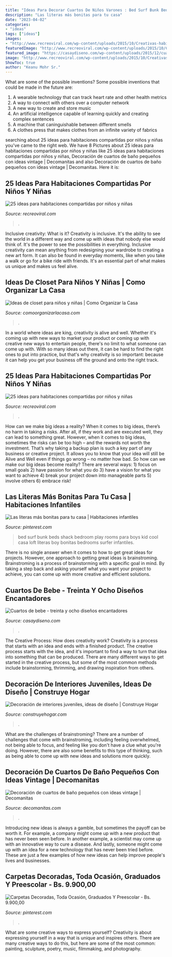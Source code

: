 ```yaml
---
title: "Ideas Para Decorar Cuartos De Niños Varones : Bed Surf Bunk Beds Shack Bedroom Play Rooms Para Boys Kid Cool Casa Loft Literas Boy Bonitas Bedrooms Surfer Infantiles"
description: "Las literas más bonitas para tu casa"
date: "2023-04-02"
categories:
- "ideas"
tags: ["ideas"]
images:
- "http://www.recreoviral.com/wp-content/uploads/2015/10/Creativas-habitaciones-compartidas-por-niños-y-niñas-18.jpg"
featuredImage: "http://www.recreoviral.com/wp-content/uploads/2015/10/Creativas-habitaciones-compartidas-por-niños-y-niñas-18.jpg"
featured_image: "https://casaydiseno.com/wp-content/uploads/2015/12/cuartos-de-bebe-azules.jpg"
image: "http://www.recreoviral.com/wp-content/uploads/2015/10/Creativas-habitaciones-compartidas-por-niños-y-niñas-18.jpg"
ShowToc: true
author: "Keanu Mohr Sr."
---
```



What are some of the possible inventions?
Some possible inventions that could be made in the future are: 
1. A wearable technology that can track heart rate and other health metrics 
2. A way to connect with others over a computer network 
3. A new way to create and store music 
4. An artificial intelligence capable of learning quickly and creating complex sentences 
5. A machine that caninguishable between different smells 
6. A clothes press that makes clothes from an infinite variety of fabrics 

	

		
searching about 25 ideas para habitaciones compartidas por niños y niñas you've came to the right web. We have 8 Pictures about 25 ideas para habitaciones compartidas por niños y niñas like 25 ideas para habitaciones compartidas por niños y niñas, Decoración de cuartos de baño pequeños con ideas vintage | Decomanitas and also Decoración de cuartos de baño pequeños con ideas vintage | Decomanitas. Here it is:
		
    
## 25 Ideas Para Habitaciones Compartidas Por Niños Y Niñas

<img loading=lazy src="http://www.recreoviral.com/wp-content/uploads/2015/10/Creativas-habitaciones-compartidas-por-niños-y-niñas-18.jpg" onerror="this.onerror=null;this.src='https://tse3.mm.bing.net/th?id=OIP.OSKZEfi_aVvCtsT8HO04GQHaLG&amp;pid=15.1';" alt="25 ideas para habitaciones compartidas por niños y niñas">

_Source: recreoviral.com_

>. 

	

Inclusive creativity: What is it?
Creativity is inclusive. It's the ability to see the world in a different way and come up with ideas that nobody else would think of. It's the power to see the possibilities in everything. Inclusive creativity can mean anything from redesigning your wardrobe to creating a new art form. It can also be found in everyday moments, like when you take a walk or go for a bike ride with friends. It's an essential part of what makes us unique and makes us feel alive.

    
## Ideas De Closet Para Niños Y Niñas | Como Organizar La Casa

<img loading=lazy src="https://comoorganizarlacasa.com/wp-content/uploads/2015/12/closet-para-ninos-1.jpg" onerror="this.onerror=null;this.src='https://tse2.mm.bing.net/th?id=OIP.60BJIZ9F7M6PhPGs6hqw4AHaLH&amp;pid=15.1';" alt="Ideas de closet para niños y niñas | Como Organizar la Casa">

_Source: comoorganizarlacasa.com_

>. 

	

In a world where ideas are king, creativity is alive and well. Whether it's coming up with new ways to market your product or coming up with creative new ways to entertain people, there's no limit to what someone can come up with. With so many ideas out there, it can be hard to find the right ones to put into practice, but that's why creativity is so important: because it can help you get your business off the ground and onto the right track.

    
## 25 Ideas Para Habitaciones Compartidas Por Niños Y Niñas

<img loading=lazy src="http://www.recreoviral.com/wp-content/uploads/2015/10/Creativas-habitaciones-compartidas-por-niños-y-niñas-12.jpg" onerror="this.onerror=null;this.src='https://tse4.mm.bing.net/th?id=OIP.ZueAjsHcfYZvrHd_8oIy4wHaE8&amp;pid=15.1';" alt="25 ideas para habitaciones compartidas por niños y niñas">

_Source: recreoviral.com_

>. 

	

How can we make big ideas a reality?
When it comes to big ideas, there’s no harm in taking a risks. After all, if they work and are executed well, they can lead to something great. However, when it comes to big ideas, sometimes the risks can be too high – and the rewards not worth the investment. That’s why taking a backup plan is such a key part of any business or creative project. It allows you to know that your idea will still be Alive and Well even if things go wrong – no matter how bad. So how can we make our big ideas become reality?
There are several ways: 1) focus on small goals 2) have passion for what you do 3) have a vision for what you want to achieve 4) break your project down into manageable parts 5) involve others 6) embrace risk!

    
## Las Literas Más Bonitas Para Tu Casa | Habitaciones Infantiles

<img loading=lazy src="https://i.pinimg.com/736x/2a/7b/36/2a7b369c2627d329470b6e33ed548190.jpg" onerror="this.onerror=null;this.src='https://tse3.mm.bing.net/th?id=OIP.noBHGG00D2KFWqxTz41rOQAAAA&amp;pid=15.1';" alt="Las literas más bonitas para tu casa | Habitaciones infantiles">

_Source: pinterest.com_

>bed surf bunk beds shack bedroom play rooms para boys kid cool casa loft literas boy bonitas bedrooms surfer infantiles. 

	

There is no single answer when it comes to how to get great ideas for projects. However, one approach to getting great ideas is brainstroming. Brainstroming is a process of brainstorming with a specific goal in mind. By taking a step back and asking yourself what you want your project to achieve, you can come up with more creative and efficient solutions.

    
## Cuartos De Bebe - Treinta Y Ocho Diseños Encantadores

<img loading=lazy src="https://casaydiseno.com/wp-content/uploads/2015/12/cuartos-de-bebe-azules.jpg" onerror="this.onerror=null;this.src='https://tse2.mm.bing.net/th?id=OIP.E2VK_YGddXqRThPwLuh9YgHaGp&amp;pid=15.1';" alt="Cuartos de bebe - treinta y ocho diseños encantadores">

_Source: casaydiseno.com_

>. 

	

The Creative Process: How does creativity work?
Creativity is a process that starts with an idea and ends with a finished product. The creative process starts with the idea, and it's important to find a way to turn that idea into something that can be produced. There are many different ways to get started in the creative process, but some of the most common methods include brainstorming, thrimming, and drawing inspiration from others.

    
## Decoración De Interiores Juveniles, Ideas De Diseño | Construye Hogar

<img loading=lazy src="http://construyehogar.com/wp-content/uploads/2014/05/Diseño-de-lavandería-moderna.jpeg" onerror="this.onerror=null;this.src='https://tse3.mm.bing.net/th?id=OIP.rk5uwFTPN17UA5iIgcgwPQHaJ4&amp;pid=15.1';" alt="Decoración de interiores juveniles, ideas de diseño | Construye Hogar">

_Source: construyehogar.com_

>. 

	

What are the challenges of brainstroming?
There are a number of challenges that come with brainstroming, including feeling overwhelmed, not being able to focus, and feeling like you don't have a clue what you're doing. However, there are also some benefits to this type of thinking, such as being able to come up with new ideas and solutions more quickly.

    
## Decoración De Cuartos De Baño Pequeños Con Ideas Vintage | Decomanitas

<img loading=lazy src="https://www.decomanitas.com/wp-content/uploads/2014/09/Decoración-de-cuartos-de-baño-pequeños-con-ideas-vintage-6.jpg" onerror="this.onerror=null;this.src='https://tse2.mm.bing.net/th?id=OIP.-ByWWanIlp9Ro1jIuHyPQQHaLH&amp;pid=15.1';" alt="Decoración de cuartos de baño pequeños con ideas vintage | Decomanitas">

_Source: decomanitas.com_

>. 

	

Introducing new ideas is always a gamble, but sometimes the payoff can be worth it. For example, a company might come up with a new product that has never been seen before. In another example, a scientist may come up with an innovative way to cure a disease. And lastly, someone might come up with an idea for a new technology that has never been tried before. These are just a few examples of how new ideas can help improve people's lives and businesses.

    
## Carpetas Decoradas, Toda Ocasión, Graduados Y Preescolar - Bs. 9.900,00

<img loading=lazy src="https://i.pinimg.com/736x/91/79/e3/9179e34cb0abd7d2989cc0ad95cd291d.jpg" onerror="this.onerror=null;this.src='https://tse3.mm.bing.net/th?id=OIP.wMeaGLOm0iiuT0kVT7Mp9wHaJ4&amp;pid=15.1';" alt="Carpetas Decoradas, Toda Ocasión, Graduados Y Preescolar - Bs. 9.900,00">

_Source: pinterest.com_

>. 

	

What are some creative ways to express yourself?
Creativity is about expressing yourself in a way that is unique and inspires others. There are many creative ways to do this, but here are some of the most common: painting, sculpture, poetry, music, filmmaking, and photography.

